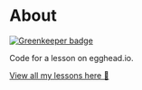 # About

[![Greenkeeper badge](https://badges.greenkeeper.io/basarat/demo-npm-package.svg)](https://greenkeeper.io/)

Code for a lesson on egghead.io.

[View all my lessons here 🌹](https://egghead.io/instructors/basarat-ali-syed/)
